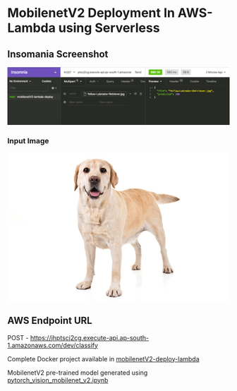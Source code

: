 # MobilenetV2 Deployment In AWS-Lambda using Serverless

## Insomania Screenshot

![Insomania Screenshot](test-samples/Insomania_Screenshot.png)



### Input Image

<img src="test-samples/Yellow-Labrador-Retriever.jpg" alt="Yellow-Labrador-Retriever" style="zoom:70%;" />





## AWS Endpoint URL

 POST - https://jhptscj2cg.execute-api.ap-south-1.amazonaws.com/dev/classify

Complete Docker project available in [mobilenetV2-deploy-lambda](mobilenetV2-deploy-lambda)

MobilenetV2 pre-trained model generated using [pytorch_vision_mobilenet_v2.ipynb](pytorch_vision_mobilenet_v2.ipynb)



